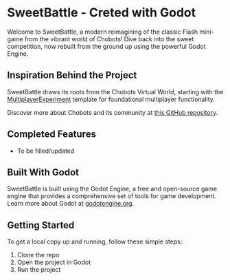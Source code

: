 # SweetBattle - Creted with Godot

Welcome to SweetBattle, a modern reimagining of the classic Flash mini-game from the vibrant world of Chobots! Dive back into the sweet competition, now rebuilt from the ground up using the powerful Godot Engine.

## Inspiration Behind the Project

SweetBattle draws its roots from the Chobots Virtual World, starting with the [MultiplayerExperiment](https://godotengine.org/asset-library/asset/2430) template for foundational multiplayer functionality.

Discover more about Chobots and its community at [this GitHub repository](https://www.github.com/brocksexton/chobots).

## Completed Features

- To be filled/updated

## Built With Godot

SweetBattle is built using the Godot Engine, a free and open-source game engine that provides a comprehensive set of tools for game development. Learn more about Godot at [godotengine.org](https://godotengine.org).

## Getting Started

To get a local copy up and running, follow these simple steps:

1. Clone the repo
2. Open the project in Godot
3. Run the project
